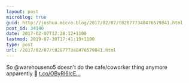 ```yaml
---
layout: post
microblog: true
guid: http://joshua.micro.blog/2017/02/07/t828777348476579841.html
post_id: 34140
date: 2017-02-07T12:28:12+1100
lastmod: 2019-07-30T17:41:19+1100
type: post
url: /2017/02/07/t828777348476579841.html
---
```

So @warehouseno5 doesn't do the cafe/coworker thing anymore apparently 🙁 [t.co/OByRI6lcE...](https://t.co/OByRI6lcEY)
